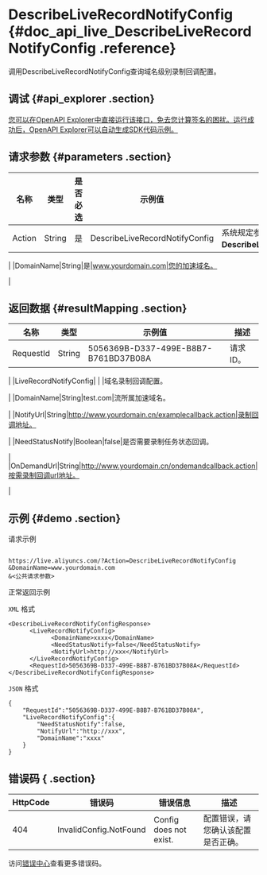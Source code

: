 # DescribeLiveRecordNotifyConfig {#doc_api_live_DescribeLiveRecordNotifyConfig .reference}

调用DescribeLiveRecordNotifyConfig查询域名级别录制回调配置。

## 调试 {#api_explorer .section}

[您可以在OpenAPI Explorer中直接运行该接口，免去您计算签名的困扰。运行成功后，OpenAPI Explorer可以自动生成SDK代码示例。](https://api.aliyun.com/#product=live&api=DescribeLiveRecordNotifyConfig&type=RPC&version=2016-11-01)

## 请求参数 {#parameters .section}

|名称|类型|是否必选|示例值|描述|
|--|--|----|---|--|
|Action|String|是|DescribeLiveRecordNotifyConfig|系统规定参数。取值：**DescribeLiveRecordNotifyConfig**。

 |
|DomainName|String|是|www.yourdomain.com|您的加速域名。

 |

## 返回数据 {#resultMapping .section}

|名称|类型|示例值|描述|
|--|--|---|--|
|RequestId|String|5056369B-D337-499E-B8B7-B761BD37B08A|请求ID。

 |
|LiveRecordNotifyConfig| | |域名录制回调配置。

 |
|DomainName|String|test.com|流所属加速域名。

 |
|NotifyUrl|String|http://www.yourdomain.cn/examplecallback.action|录制回调地址。

 |
|NeedStatusNotify|Boolean|false|是否需要录制任务状态回调。

 |
|OnDemandUrl|String|http://www.yourdomain.cn/ondemandcallback.action|按需录制回调url地址。

 |

## 示例 {#demo .section}

请求示例

``` {#request_demo}

https://live.aliyuncs.com/?Action=DescribeLiveRecordNotifyConfig
&DomainName=www.yourdomain.com
&<公共请求参数>

```

正常返回示例

`XML` 格式

``` {#xml_return_success_demo}
<DescribeLiveRecordNotifyConfigResponse>
	  <LiveRecordNotifyConfig>
		    <DomainName>xxxx</DomainName>
		    <NeedStatusNotify>false</NeedStatusNotify>
		    <NotifyUrl>http://xxx</NotifyUrl>
	  </LiveRecordNotifyConfig>
	  <RequestId>5056369B-D337-499E-B8B7-B761BD37B08A</RequestId>	
</DescribeLiveRecordNotifyConfigResponse>
```

`JSON` 格式

``` {#json_return_success_demo}
{
	"RequestId":"5056369B-D337-499E-B8B7-B761BD37B08A",
	"LiveRecordNotifyConfig":{
		"NeedStatusNotify":false,
		"NotifyUrl":"http://xxx",
		"DomainName":"xxxx"
	}
}
```

## 错误码 { .section}

|HttpCode|错误码|错误信息|描述|
|--------|---|----|--|
|404|InvalidConfig.NotFound|Config does not exist.|配置错误，请您确认该配置是否正确。|

访问[错误中心](https://error-center.aliyun.com/status/product/live)查看更多错误码。

